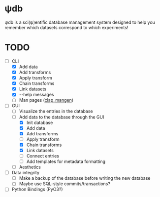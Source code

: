 # ψdb
ψdb is a sci(ψ)entific database management system designed to help you remember which datasets correspond to which experiments!

# TODO
* [ ] CLI
   - [x] Add data
   - [x] Add transforms
   - [x] Apply transform
   - [x] Chain transforms
   - [x] Link datasets
   - [x] --help messages
   - [ ] Man pages ([clap_mangen](https://github.com/clap-rs/clap/tree/master/clap_mangen))
* [ ] GUI
   - [ ] Visualize the entries in the database
   - [ ] Add data to the database through the GUI
      * [x] Init database
      * [x] Add data
      * [x] Add transforms
      * [ ] Apply transform
      * [x] Chain transforms
      * [x] Link datasets
      * [ ] Connect entries
      * [ ] Add templates for metadata formatting
   - [ ] Aesthetics
* [ ] Data integrity
    - [ ] Make a backup of the database before writing the new database
    - [ ] Maybe use SQL-style commits/transactions?
* [ ] Python Bindings (PyO3?)